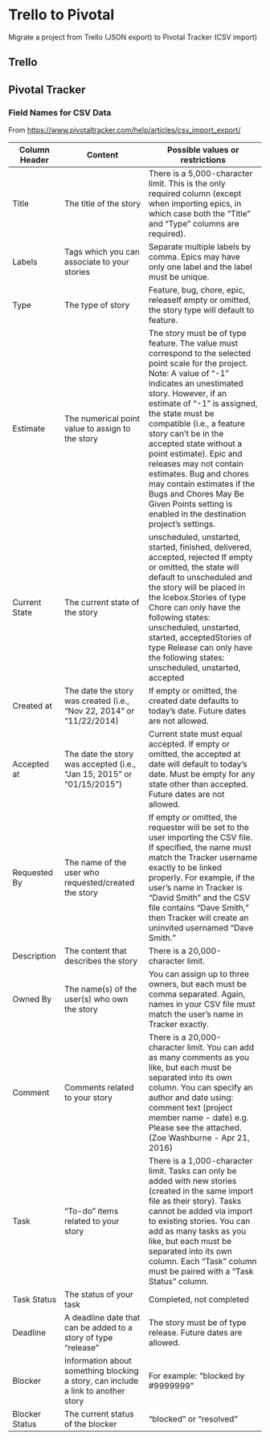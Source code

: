 # Trello to Pivotal

Migrate a project from Trello (JSON export) to Pivotal Tracker (CSV import)

## Trello

 
## Pivotal Tracker

### Field Names for CSV Data

From https://www.pivotaltracker.com/help/articles/csv_import_export/ 

|Column Header|Content|Possible values or restrictions|
|--- |--- |--- |
|Title|The title of the story|There is a 5,000-character limit. This is the only required column (except when importing epics, in which case both the “Title” and “Type” columns are required).|
|Labels|Tags which you can associate to your stories|Separate multiple labels by comma. Epics may have only one label and the label must be unique.|
|Type|The type of story|Feature, bug, chore, epic, releaseIf empty or omitted, the story type will default to feature.|
|Estimate|The numerical point value to assign to the story|The story must be of type feature. The value must correspond to the selected point scale for the project. Note:  A value of “-1” indicates an unestimated story. However, if an estimate of “-1” is assigned, the state must be compatible (i.e., a feature story can’t be in the accepted state without a point estimate). Epic and releases may not contain estimates. Bug and chores may contain estimates if the Bugs and Chores May Be Given Points setting is enabled in the destination project’s settings.|
|Current State|The current state of the story|unscheduled, unstarted, started, finished, delivered, accepted, rejected  If empty or omitted, the state will default to unscheduled and the story will be placed in the Icebox.Stories of type Chore can only have the following states: unscheduled, unstarted, started, acceptedStories of type Release can only have the following states: unscheduled, unstarted, accepted|
|Created at|The date the story was created (i.e., “Nov 22, 2014” or “11/22/2014)|If empty or omitted, the created date defaults to today’s date. Future dates are not allowed.|
|Accepted at|The date the story was accepted (i.e., “Jan 15, 2015” or “01/15/2015”)|Current state must equal accepted. If empty or omitted, the accepted at date will default to today’s date. Must be empty for any state other than accepted. Future dates are not allowed.|
|Requested By|The name of the user who requested/created the story|If empty or omitted, the requester will be set to the user importing the CSV file. If specified, the name must match the Tracker username exactly to be linked properly. For example, if the user’s name in Tracker is “David Smith” and the CSV file contains “Dave Smith,” then Tracker will create an uninvited usernamed “Dave Smith.”|
|Description|The content that describes the story|There is a 20,000-character limit.|
|Owned By|The name(s) of the user(s) who own the story|You can assign up to three owners, but each must be comma separated.  Again, names in your CSV file must match the user’s name in Tracker exactly.|
|Comment|Comments related to your story|There is a 20,000-character limit. You can add as many comments as you like, but each must be separated into its own column. You can specify an author and date using:  comment text (project member name - date)  e.g. Please see the attached. (Zoe Washburne - Apr 21, 2016)|
|Task|“To-do” items related to your story|There is a 1,000-character limit. Tasks can only be added with new stories (created in the same import file as their story). Tasks cannot be added via import to existing stories. You can add as many tasks as you like, but each must be separated into its own column. Each “Task” column must be paired with a “Task Status” column.|
|Task Status|The status of your task|Completed, not completed|
|Deadline|A deadline date that can be added to a story of type “release”|The story must be of type release. Future dates are allowed.|
|Blocker|Information about something blocking a story, can include a link to another story|For example: “blocked by #9999999”|
|Blocker Status|The current status of the blocker|“blocked” or “resolved”|
